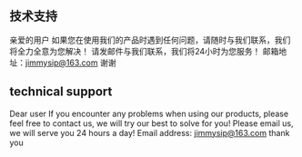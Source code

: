 ## 技术支持
亲爱的用户
如果您在使用我们的产品时遇到任何问题，请随时与我们联系，我们将全力全意为您解决！
请发邮件与我们联系，我们将24小时为您服务！
邮箱地址：jimmysip@163.com
谢谢
## technical support
Dear user
If you encounter any problems when using our products, please feel free to contact us, we will try our best to solve for you!
Please email us, we will serve you 24 hours a day!
Email address: jimmysip@163.com
thank you

